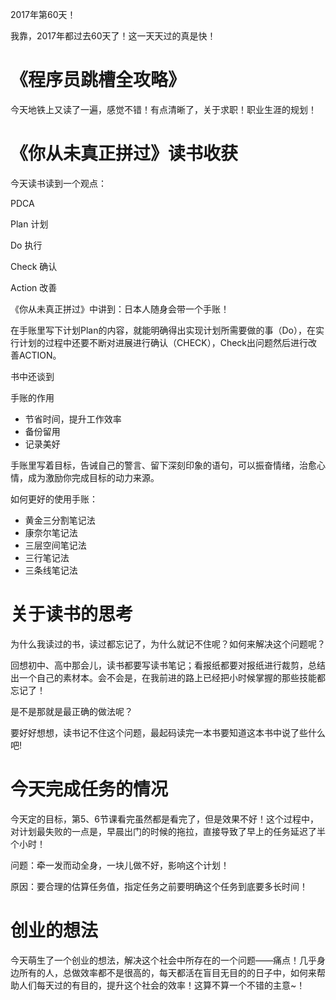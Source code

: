 2017年第60天！

我靠，2017年都过去60天了！这一天天过的真是快！

# 《程序员跳槽全攻略》

今天地铁上又读了一遍，感觉不错！有点清晰了，关于求职！职业生涯的规划！

# 《你从未真正拼过》读书收获
今天读书读到一个观点：

PDCA

Plan  计划

Do  执行

Check 确认

Action 改善  

《你从未真正拼过》中讲到：日本人随身会带一个手账！

在手账里写下计划Plan的内容，就能明确得出实现计划所需要做的事（Do），在实行计划的过程中还要不断对进展进行确认（CHECK），Check出问题然后进行改善ACTION。

书中还谈到

手账的作用

* 节省时间，提升工作效率
* 备份留用
* 记录美好

手账里写着目标，告诫自己的警言、留下深刻印象的语句，可以振奋情绪，治愈心情，成为激励你完成目标的动力来源。

如何更好的使用手账：

* 黄金三分割笔记法
* 康奈尔笔记法
* 三层空间笔记法
* 三行笔记法
* 三条线笔记法

# 关于读书的思考

为什么我读过的书，读过都忘记了，为什么就记不住呢？如何来解决这个问题呢？

回想初中、高中那会儿，读书都要写读书笔记；看报纸都要对报纸进行裁剪，总结出一个自己的素材本。会不会是，在我前进的路上已经把小时候掌握的那些技能都忘记了！

是不是那就是最正确的做法呢？

要好好想想，读书记不住这个问题，最起码读完一本书要知道这本书中说了些什么吧!

# 今天完成任务的情况

今天定的目标，第5、6节课看完虽然都是看完了，但是效果不好！这个过程中，对计划最失败的一点是，早晨出门的时候的拖拉，直接导致了早上的任务延迟了半个小时！

问题：牵一发而动全身，一块儿做不好，影响这个计划！

原因：要合理的估算任务值，指定任务之前要明确这个任务到底要多长时间！

# 创业的想法

今天萌生了一个创业的想法，解决这个社会中所存在的一个问题——痛点！几乎身边所有的人，总做效率都不是很高的，每天都活在盲目无目的的日子中，如何来帮助人们每天过的有目的，提升这个社会的效率！这算不算一个不错的主意~！




